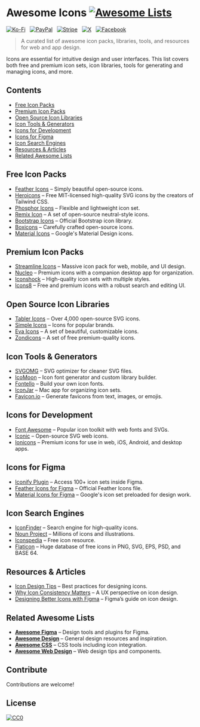 # Awesome Icons [![Awesome Lists](https://srv-cdn.himpfen.io/badges/awesome-lists/awesomelists-flat.svg)](https://github.com/awesomelistsio/awesome)

[![Ko-Fi](https://srv-cdn.himpfen.io/badges/kofi/kofi-flat.svg)](https://ko-fi.com/awesomelists) &nbsp; [![PayPal](https://srv-cdn.himpfen.io/badges/paypal/paypal-flat.svg)](https://www.paypal.com/donate/?hosted_button_id=3LLKRXJU44EJJ) &nbsp; [![Stripe](https://srv-cdn.himpfen.io/badges/stripe/stripe-flat.svg)](https://tinyurl.com/e8ymxdw3) &nbsp; [![X](https://srv-cdn.himpfen.io/badges/twitter/twitter-flat.svg)](https://x.com/ListsAwesome) &nbsp; [![Facebook](https://srv-cdn.himpfen.io/badges/facebook-pages/facebook-pages-flat.svg)](https://www.facebook.com/awesomelists)

> A curated list of awesome icon packs, libraries, tools, and resources for web and app design.

Icons are essential for intuitive design and user interfaces. This list covers both free and premium icon sets, icon libraries, tools for generating and managing icons, and more.

## Contents

- [Free Icon Packs](#free-icon-packs)
- [Premium Icon Packs](#premium-icon-packs)
- [Open Source Icon Libraries](#open-source-icon-libraries)
- [Icon Tools & Generators](#icon-tools--generators)
- [Icons for Development](#icons-for-development)
- [Icons for Figma](#icons-for-figma)
- [Icon Search Engines](#icon-search-engines)
- [Resources & Articles](#resources--articles)
- [Related Awesome Lists](#related-awesome-lists)

## Free Icon Packs

- [Feather Icons](https://feathericons.com/) – Simply beautiful open-source icons.
- [Heroicons](https://heroicons.com/) – Free MIT-licensed high-quality SVG icons by the creators of Tailwind CSS.
- [Phosphor Icons](https://phosphoricons.com/) – Flexible and lightweight icon set.
- [Remix Icon](https://remixicon.com/) – A set of open-source neutral-style icons.
- [Bootstrap Icons](https://icons.getbootstrap.com/) – Official Bootstrap icon library.
- [Boxicons](https://boxicons.com/) – Carefully crafted open-source icons.
- [Material Icons](https://fonts.google.com/icons) – Google's Material Design icons.

## Premium Icon Packs

- [Streamline Icons](https://www.streamlinehq.com/) – Massive icon pack for web, mobile, and UI design.
- [Nucleo](https://nucleoapp.com/) – Premium icons with a companion desktop app for organization.
- [Iconshock](https://www.iconshock.com/) – High-quality icon sets with multiple styles.
- [Icons8](https://icons8.com/icons) – Free and premium icons with a robust search and editing UI.

## Open Source Icon Libraries

- [Tabler Icons](https://tabler.io/icons) – Over 4,000 open-source SVG icons.
- [Simple Icons](https://simpleicons.org/) – Icons for popular brands.
- [Eva Icons](https://akveo.github.io/eva-icons/) – A set of beautiful, customizable icons.
- [Zondicons](http://www.zondicons.com/) – A set of free premium-quality icons.

## Icon Tools & Generators

- [SVGOMG](https://jakearchibald.github.io/svgomg/) – SVG optimizer for cleaner SVG files.
- [IcoMoon](https://icomoon.io/) – Icon font generator and custom library builder.
- [Fontello](http://fontello.com/) – Build your own icon fonts.
- [IconJar](https://geticonjar.com/) – Mac app for organizing icon sets.
- [Favicon.io](https://favicon.io/) – Generate favicons from text, images, or emojis.

## Icons for Development

- [Font Awesome](https://fontawesome.com/) – Popular icon toolkit with web fonts and SVGs.
- [Iconic](https://useiconic.com/open/) – Open-source SVG web icons.
- [Ionicons](https://ionic.io/ionicons) – Premium icons for use in web, iOS, Android, and desktop apps.

## Icons for Figma

- [Iconify Plugin](https://www.figma.com/community/plugin/733098390272716381/Iconify) – Access 100+ icon sets inside Figma.
- [Feather Icons for Figma](https://www.figma.com/community/file/747985438961161323/Feather-Icons) – Official Feather Icons file.
- [Material Icons for Figma](https://www.figma.com/community/file/834188866582255250/Material-Design-Icons) – Google's icon set preloaded for design work.

## Icon Search Engines

- [IconFinder](https://www.iconfinder.com/) – Search engine for high-quality icons.
- [Noun Project](https://thenounproject.com/) – Millions of icons and illustrations.
- [Iconspedia](https://www.iconspedia.com/) – Free icon resource.
- [Flaticon](https://www.flaticon.com/) – Huge database of free icons in PNG, SVG, EPS, PSD, and BASE 64.

## Resources & Articles

- [Icon Design Tips](https://uxdesign.cc/design-better-icons-b2102f9e802d) – Best practices for designing icons.
- [Why Icon Consistency Matters](https://uxplanet.org/importance-of-consistency-in-icon-design-42b90a8c12ac) – A UX perspective on icon design.
- [Designing Better Icons with Figma](https://www.figma.com/blog/designing-better-icons-in-figma/) – Figma’s guide on icon design.

## Related Awesome Lists

- **[Awesome Figma](https://github.com/awesomelistsio/awesome-figma)** – Design tools and plugins for Figma.
- **[Awesome Design](https://github.com/awesomelistsio/awesome-design)** – General design resources and inspiration.
- **[Awesome CSS](https://github.com/awesomelistsio/awesome-css)** – CSS tools including icon integration.
- **[Awesome Web Design](https://github.com/awesomelistsio/awesome-web-design)** – Web design tips and components.
  
## Contribute

Contributions are welcome!

## License

[![CC0](https://mirrors.creativecommons.org/presskit/buttons/88x31/svg/by-sa.svg)](http://creativecommons.org/licenses/by-sa/4.0/)
